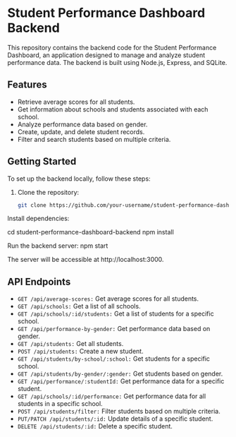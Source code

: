 # Student Performance Dashboard Backend

This repository contains the backend code for the Student Performance Dashboard, an application designed to manage and analyze student performance data. The backend is built using Node.js, Express, and SQLite.

## Features

- Retrieve average scores for all students.
- Get information about schools and students associated with each school.
- Analyze performance data based on gender.
- Create, update, and delete student records.
- Filter and search students based on multiple criteria.

## Getting Started

To set up the backend locally, follow these steps:

1. Clone the repository:

   ```bash
   git clone https://github.com/your-username/student-performance-dashboard-backend.git

Install dependencies:

cd student-performance-dashboard-backend
npm install

Run the backend server:
npm start

The server will be accessible at http://localhost:3000.

## API Endpoints

* `GET /api/average-scores:` Get average scores for all students.
* `GET /api/schools:` Get a list of all schools.
* `GET /api/schools/:id/students:` Get a list of students for a specific school.
* `GET /api/performance-by-gender:` Get performance data based on gender.
* `GET /api/students:` Get all students.
* `POST /api/students:` Create a new student.
* `GET /api/students/by-school/:school:` Get students for a specific school.
* `GET /api/students/by-gender/:gender:` Get students based on gender.
* `GET /api/performance/:studentId:` Get performance data for a specific student.
* `GET /api/schools/:id/performance:` Get performance data for all students in a specific school.
* `POST /api/students/filter:` Filter students based on multiple criteria.
* `PUT/PATCH /api/students/:id:` Update details of a specific student.
* `DELETE /api/students/:id:` Delete a specific student.